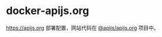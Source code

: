 # docker-apijs.org
<https://apijs.org> 部署配置，网站代码在 [@apijs/apijs.org](https://github.com/apijs/apijs.org) 项目中。
